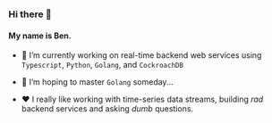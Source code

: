 ### Hi there 👋

#### My name is Ben.

- 🔭 I’m currently working on real-time backend web services using `Typescript`, `Python`, `Golang`, and `CockroachDB`

- 🌱 I’m hoping to master `Golang` someday...

- ❤️ I really like working with time-series data streams, building *rad* backend services and asking *dumb* questions.

<!--
- 👯 I’m looking to collaborate on ...
- 🤔 I’m looking for help with ...
- 💬 Ask me about ...
- 📫 How to reach me: 
- 😄 Pronouns: He, Him
- ⚡ Fun fact: ...
-->
